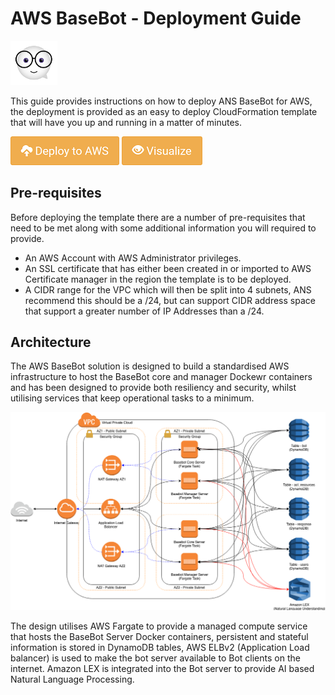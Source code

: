 # AWS BaseBot - Deployment Guide

<img src="./images/bot_icon.png" width="75"/> 

This guide provides instructions on how to deploy ANS BaseBot for AWS, the deployment is provided as an easy to deploy CloudFormation template that will have you up and running in a matter of minutes.

[![Deploy to AWS](./images/aws_deploy.png)](https://console.aws.amazon.com/cloudformation/home?region=eu-west-1#/stacks/new?stackName=ANS-BaseBot&templateURL=https://s3.eu-west-2.amazonaws.com/nathanguk/cloudformation/cloudformation.json)
[![Deploy to AWS](./images/aws_view.png)](https://console.aws.amazon.com/cloudformation/designer/home?region=eu-west-1&&templateUrl=https://s3.eu-west-2.amazonaws.com/nathanguk/cloudformation/cloudformation.json)

## Pre-requisites

Before deploying the template there are a number of pre-requisites that need to be met along with some additional information you will required to provide.

* An AWS Account with AWS Administrator privileges.
* An SSL certificate that has either been created in or imported to AWS Certificate manager in the region the template is to be deployed.
* A CIDR range for the VPC which will then be split into 4 subnets, ANS recommend this should be a /24, but can support CIDR address space that support a greater number of IP Addresses than a /24.

## Architecture

The AWS BaseBot solution is designed to build a standardised AWS infrastructure to host the BaseBot core and manager Dockewr containers and has been designed to provide both resiliency and security, whilst utilising services that keep operational tasks to a minimum.

![Diagram](./images/base-bot-diagram-aws-v5.png)

The design utilises AWS Fargate to provide a managed compute service that hosts the BaseBot Server Docker containers, persistent and stateful information is stored in DynamoDB tables, AWS ELBv2 (Application Load balancer) is used to make the bot server available to Bot clients on the internet. Amazon LEX is integrated into the Bot server to provide AI based Natural Language Processing.
